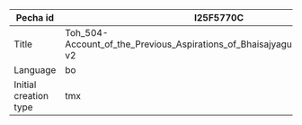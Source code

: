 |Pecha id | I25F5770C
| --- | --- 
|Title | Toh_504-Account_of_the_Previous_Aspirations_of_Bhaisajyaguruvaiduryaprabha-v2 
|Language | bo
|Initial creation type | tmx